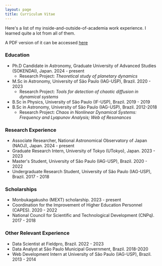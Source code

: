 ```yaml
---
layout: page
title: Curriculum Vitae
---
```


Here's a list of my inside-and-outside-of-academia work experience. I learned quite a lot from all of them.

A PDF version of it can be accessed [here](https://github.com/gabrieltxg/gabrieltxg.github.io/blob/main/public/cv_gabriel.pdf)

### Education
* Ph.D Candidate in Astronomy, Graduate University of Advanced Studies (SOKENDAI), Japan. 2024 - present
  * Research Project: _Theoretical study of planetary dynamics_
* M.Sc in Astronomy, University of São Paulo (IAG-USP), Brazil. 2020 - 2023
  * Research Project: _Tools for detection of chaotic diffusion in dynamical systems_
* B.Sc in Physics, University of São Paulo (IF-USP), Brazil. 2019 - 2019
* B.Sc in Astronomy, University of São Paulo (IAG-USP), Brazil. 2012-2018
  * Research Project: _Chaos in Nonlinear Dynamical Systems: Frequency and Lyapunov Analysis; Web of Resonances_

### Research Experience
* Associate Researcher, National Astronomical Observatory of Japan (NAOJ), Japan. 2024 - present
* Graduate Research Intern, University of Tokyo (UTokyo), Japan. 2023 - 2023
* Master's Student, University of São Paulo (IAG-USP), Brazil. 2020 - 2022
* Undergraduate Research Student, University of São Paulo (IAG-USP), Brazil. 2017 - 2018

### Scholarships
* Monbukagakusho (MEXT) scholarship. 2023 - present
* Coordination for the Improvement of Higher Education Personnel (CAPES). 2020 - 2022
* National Council for Scientific and Technological Development (CNPq). 2017 - 2018

### Other Relevant Experience
* Data Scientist at Fieldpro, Brazil. 2022 - 2023
* Data Analyst at São Paulo Municipal Government, Brazil. 2018-2020
* Web Development Intern at University of São Paulo (IAG-USP), Brazil. 2013 - 2014


